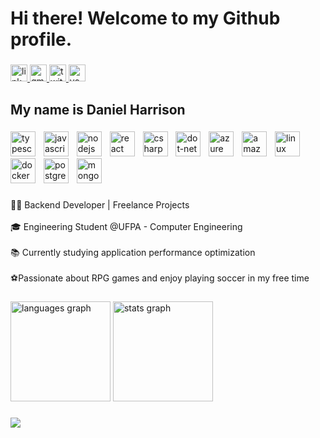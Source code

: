 <h1 align="left">Hi there! Welcome to my Github profile.</h1>

###

<div align="left">
  <a href="https://www.linkedin.com/in/daniel-harrisonn/" target="_blank">
    <img src="https://img.shields.io/static/v1?message=LinkedIn&logo=linkedin&label=&color=512ba1&logoColor=white&labelColor=&style=for-the-badge" height="27" alt="linkedin logo"  />
  </a>
  <a href="mailto:contatodanielharrison@gmail.com" target="_blank">
    <img src="https://img.shields.io/static/v1?message=Gmail&logo=gmail&label=&color=512ba1&logoColor=white&labelColor=&style=for-the-badge" height="27" alt="gmail logo"  />
  </a>
  <a href="https://x.com/_danieldev" target="_blank">
    <img src="https://img.shields.io/static/v1?message=Twitter&logo=twitter&label=&color=512ba1&logoColor=white&labelColor=&style=for-the-badge" height="27" alt="twitter logo"  />
  </a>
  <img src="https://img.shields.io/static/v1?message=Youtube&logo=youtube&label=&color=512ba1&logoColor=white&labelColor=&style=for-the-badge" height="27" alt="youtube logo"  />
</div>

###

<h2 align="left">My name is Daniel Harrison</h2>

###

<div align="left">
  <img src="https://skillicons.dev/icons?i=ts" height="40" alt="typescript logo"  />
  <img width="5" />
  <img src="https://skillicons.dev/icons?i=js" height="40" alt="javascript logo"  />
  <img width="5" />
  <img src="https://skillicons.dev/icons?i=nodejs" height="40" alt="nodejs logo"  />
  <img width="5" />
  <img src="https://skillicons.dev/icons?i=react" height="40" alt="react logo"  />
  <img width="5" />
  <img src="https://cdn.jsdelivr.net/gh/devicons/devicon/icons/csharp/csharp-original.svg" height="40" alt="csharp logo"  />
  <img width="5" />
  <img src="https://skillicons.dev/icons?i=dotnet" height="40" alt="dot-net logo"  />
  <img width="5" />
  <img src="https://skillicons.dev/icons?i=azure" height="40" alt="azure logo"  />
  <img width="5" />
  <img src="https://skillicons.dev/icons?i=aws" height="40" alt="amazonwebservices logo"  />
  <img width="5" />
  <img src="https://skillicons.dev/icons?i=linux" height="40" alt="linux logo"  />
  <img width="5" />
  <img src="https://skillicons.dev/icons?i=docker" height="40" alt="docker logo"  />
  <img width="5" />
  <img src="https://skillicons.dev/icons?i=postgres" height="40" alt="postgresql logo"  />
  <img width="5" />
  <img src="https://skillicons.dev/icons?i=mongodb" height="40" alt="mongodb logo"  />
</div>

###

<p align="left">👨‍💻 Backend Developer | Freelance Projects <br><br>🎓 Engineering Student @UFPA - Computer Engineering<br><br>📚 Currently studying application performance optimization<br><br>⚽Passionate about RPG games and enjoy playing soccer in my free time</p>

###

<div align="left">
  <img src="https://github-readme-stats.vercel.app/api/top-langs?username=harrisondaniell&locale=en&hide_title=false&layout=compact&card_width=320&langs_count=4&theme=ocean_dark&hide_border=false&order=2" height="160" alt="languages graph"  />
  <img src="https://github-readme-stats.vercel.app/api?username=harrisondaniell&hide_title=false&hide_rank=false&show_icons=true&include_all_commits=false&count_private=true&disable_animations=false&theme=ocean_dark&locale=en&hide_border=false&order=1" height="160" alt="stats graph"  />
</div>

###

<div align="left">
  <img src="https://profile-counter.glitch.me/harrisondaniell/count.svg?"  />
</div>

###
